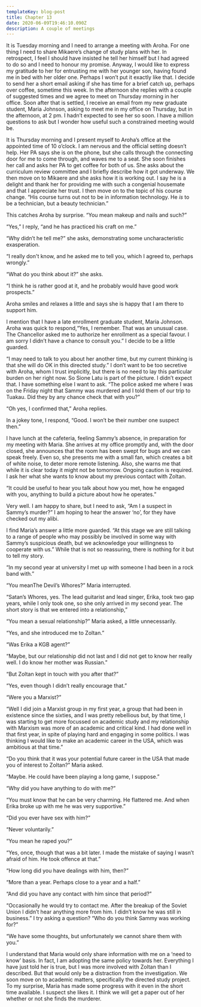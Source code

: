```yaml
---
templateKey: blog-post
title: Chapter 13
date: 2020-06-09T19:46:10.090Z
description: A couple of meetings
---
```

It is Tuesday morning and I need to arrange a meeting with Aroha. For one thing I need to share Mikaere’s change of study plans with her. In retrospect, I feel I should have insisted he tell her himself but I had agreed to do so and I need to honour my promise. Anyway, I would like to express my gratitude to her for entrusting me with her younger son, having found me in bed with her older one. Perhaps I won’t put it exactly like that. I decide to send her a short email asking if she has time for a brief catch up, perhaps over coffee, sometime this week. In the afternoon she replies with a couple of suggested times and we agree to meet on Thursday morning in her office. Soon after that is settled, I receive an email from my new graduate student, Maria Johnson, asking to meet me in my office on Thursday, but in the afternoon, at 2 pm. I hadn’t expected to see her so soon. I have a million questions to ask but I wonder how useful such a constrained meeting would be.

It is Thursday morning and I present myself to Aroha’s office at the appointed time of 10 o’clock. I am nervous and the official setting doesn’t help. Her PA says she is on the phone, but she calls through the connecting door for me to come through, and waves me to a seat. She soon finishes her call and asks her PA to get coffee for both of us. She asks about the curriculum review committee and I briefly describe how it got underway. We then move on to Mikaere and she asks how it is working out. I say he is a delight and thank her for providing me with such a congenial housemate and that I appreciate her trust. I then move on to the topic of his course change. “His course turns out not to be in information technology. He *is* to be a technician, but a beauty technician.”

This catches Aroha by surprise. “You mean makeup and nails and such?”

“Yes,” I reply, “and he has practiced his craft on me.”

“Why didn’t he tell me?” she asks, demonstrating some uncharacteristic exasperation.

“I really don't know, and he asked me to tell you, which I agreed to, perhaps wrongly.”

“What do you think about it?” she asks.

“I think he is rather good at it, and he probably would have good work prospects.”

Aroha smiles and relaxes a little and says she is happy that I am there to support him.

I mention that I have a late enrollment graduate student, Maria Johnson. Aroha was quick to respond,“Yes, I remember. That was an unusual case. The Chancellor asked me to authorize her enrollment as a special favour. I am sorry I didn’t have a chance to consult you.” I decide to be a little guarded.

“I may need to talk to you about her another time, but my current thinking is that she will do OK in this directed study.” I don’t want to be too secretive with Aroha, whom I trust implicitly, but there is no need to lay this particular burden on her right now. So Sione Latu is part of the picture. I didn’t expect that. I have something else I want to ask. “The police asked me where I was on the Friday night that Sammy was murdered and I told them of our trip to Tuakau. Did they by any chance check that with you?”

“Oh yes, I confirmed that,” Aroha replies.

In a jokey tone, I respond, “Good. I won’t be their number one suspect then.”

I have lunch at the cafeteria, feeling Sammy’s absence, in preparation for my meeting with Maria. She arrives at my office promptly and, with the door closed, she announces that the room has been swept for bugs and we can speak freely. Even so, she presents me with a small fan, which creates a bit of white noise, to deter more remote listening. Also, she warns me that while it is clear today it might not be tomorrow. Ongoing caution is required. I ask her what she wants to know about my previous contact with Zoltan.

“It could be useful to hear you talk about how you met, how he engaged with you, anything to build a picture about how he operates.”

Very well. I am happy to share, but I need to ask, “Am I a suspect in Sammy’s murder?” I am hoping to hear the answer ‘no’, for they have checked out my alibi.

I find Maria’s answer a little more guarded. “At this stage we are still talking to a range of people who may possibly be involved in some way with Sammy’s suspicious death, but we acknowledge your willingness to cooperate with us.” While that is not so reassuring, there is nothing for it but to tell my story.

“In my second year at university I met up with someone I had been in a rock band with.”

“You meanThe Devil’s Whores?” Maria interrupted.

“Satan’s Whores, yes. The lead guitarist and lead singer, Erika, took two gap years, while I only took one, so she only arrived in my second year. The short story is that we entered into a relationship,”

“You mean a sexual relationship?” Maria asked, a little unnecessarily.

“Yes, and she introduced me to Zoltan.”

“Was Erika a KGB agent?”

“Maybe, but our relationship did not last and I did not get to know her really well. I do know her mother was Russian.”

“But Zoltan kept in touch with you after that?”

“Yes, even though I didn’t really encourage that.”

“Were you a Marxist?”

“Well I did join a Marxist group in my first year, a group that had been in existence since the sixties, and I was pretty rebellious but, by that time, I was starting to get more focussed on academic study and my relationship with Marxism was more of an academic and critical kind. I had done well in that first year, in spite of playing hard and engaging in some politics. I was thinking I would like to make an academic career in the USA, which was ambitious at that time.”

“Do you think that it was your potential future career in the USA that made you of interest to Zoltan?” Maria asked.

“Maybe. He could have been playing a long game, I suppose.”

“Why did you have anything to do with me?”

“You must know that he can be very charming. He flattered me. And when Erika broke up with me he was very supportive.”

“Did you ever have sex with him?”

“Never voluntarily.”

“You mean he raped you?”

“Yes, once, though that was a bit later. I made the mistake of saying I wasn’t afraid of him. He took offence at that.”

“How long did you have dealings with him, then?”

“More than a year. Perhaps close to a year and a half.”

“And did you have any contact with him since that period?”

“Occasionally he would try to contact me. After the breakup of the Soviet Union I didn’t hear anything more from him. I didn’t know he was still in business.” I try asking a question? “Who do you think Sammy was working for?”

“We have some thoughts, but unfortunately we cannot share them with you.”

I understand that Maria would only share information with me on a ‘need to know’ basis. In fact, I am adopting the same policy towards her. Everything I have just told her is true, but I was more involved with Zoltan than I described. But that would only be a distraction from the investigation. We soon move on to academic matters, specifically the directed study project. To my surprise, Maria has made some progress with it even in the short time available. I suspect she likes it. I think we will get a paper out of her whether or not she finds the murderer.